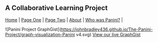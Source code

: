 ## A Collaborative Learning Project
<nav>
  <a href="https://johnbradley436.github.io/The-Panini-Project/">Home</a> |
  <a href="https://johnbradley436.github.io/The-Panini-Project/">Page One</a> |
  <a href="https://johnbradley436.github.io/The-Panini-Project/">Page Two</a> |
  <a href="https://johnbradley436.github.io/The-Panini-Project/">About</a> |
  <a href="https://en.wikipedia.org/wiki/P%C4%81%E1%B9%87ini">Who was Panini?</a> |
</nav>

![Panini Project GraphGist](https://johnbradley436.github.io/The-Panini-Project/graph-visualization-Panini v4.svg)
[View our live GraphGist](http://heardlibrary.github.io/graphgist/?f35889686063d0050de123ae5a4912c3)

